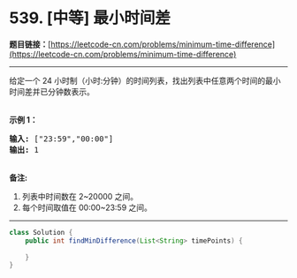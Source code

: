# 539. [中等] 最小时间差

**题目链接：**[https://leetcode-cn.com/problems/minimum-time-difference](https://leetcode-cn.com/problems/minimum-time-difference)

---

<div class="content__1Y2H">
 <div class="notranslate">
  <p>给定一个 24 小时制（小时:分钟）的时间列表，找出列表中任意两个时间的最小时间差并已分钟数表示。</p> 
  <p><br> <strong>示例 1：</strong></p> 
  <pre class="language-text"><strong>输入:</strong> ["23:59","00:00"]
<strong>输出:</strong> 1
</pre> 
  <p><br> <strong>备注:</strong></p> 
  <ol> 
   <li>列表中时间数在 2~20000 之间。</li> 
   <li>每个时间取值在 00:00~23:59 之间。</li> 
  </ol> 
 </div>
</div>

---

```java
class Solution {
    public int findMinDifference(List<String> timePoints) {
        
    }
}
```
